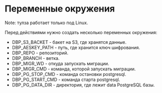 # Переменные окружения

Note: тулза работает только под Linux.

Перед действиями нужно создать несколько переменных окружения:

* DBP_S3_BACKET - бакет на S3, где хранятся данные.
* DBP_AESKEY_PATH - путь, где хранится ключ шифрования.
* DBP_REPO - репозиторий.
* DBP_BRANCH - ветка.
* DBP_MIGR_WD - откуда запускать миграции.
* DBP_MIGR_CMD - команда, которой запускать миграции.
* DBP_PG_STOP_CMD - команда остановки postgresql.
* DBP_PG_START_CMD - команда старта postgresql.
* DBP_PG_DATA_DIR - директория, где лежит data PostgreSQL базы.

